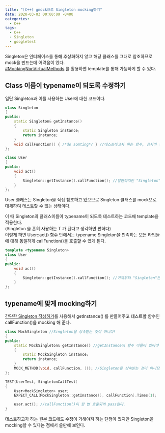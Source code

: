 ```yaml
---
title: "[C++] gmock으로 Singleton mocking하기"
date: 2020-03-03 00:00:00 -0400
categories:
  - C++
tags:
  - C++
  - Singleton
  - googletest
---
```

Singleton은 인터페이스를 통해 추상화하지 않고 해당 클래스를 그대로 참조하므로 mock을 만드는데 어려움이 있다.  
[#MockingNonVirtualMethods](https://github.com/google/googletest/blob/master/googlemock/docs/cook_book.md#mocking-non-virtual-methods-mockingnonvirtualmethods) 를 활용하면 template를 통해 가능하게 할 수 있다.

## Class 이름이 typename이 되도록 수정하기

일단 Singleton과 이를 사용하는 User에 대한 코드이다.
```cpp
class Singleton
{
public:
    static Singleton& getInstance()
    {
        static Singleton instance;
        return instance;
    }
    void callFunction() { /*do somting*/ } //테스트하고자 하는 함수, 심지어 가상함수도 아니다.
};
```
```cpp
class User
{
public:
    void act()
    {
        Singleton::getInstance().callFunction(); //당연하지만 "Singleton"은 class이름으로 사용되고 있다
    }
};
```
User 클래스는 Singleton을 직접 참조하고 있으므로 Singleton 클래스를 mock으로 대체하여 테스트할 수 없는 상태이다.

이 때 Singleton의 클래스이름이 typename이 되도록 테스트하는 코드에 template을 적용한다.  
(Singleton 을 흔히 사용하는 T 가 된다고 생각하면 편하다)  
이렇게 하면 User::act() 함수 안에서는 typename Singleton을 만족하는 모든 타입들에 대해 동일하게 callFunction()을 호출할 수 있게 된다.
```cpp
template <typename Singleton>
class User
{
public:
    void act()
    {
        Singleton::getInstance().callFunction(); //이제부터 "Singleton"은 typename이다!
    }
};
```

## typename에 맞게 mocking하기

[간단한 Singleton 작성하기](https://dal-pi.github.io/c++/001-cpp-singleton/)를 사용해서 getInstance() 를 만들어주고 테스트할 함수인 callFunction()을 mocking 해 준다.
```cpp
class MockSingleton //Singleton을 상속받는 것이 아니다!
{
public:
    static MockSingleton& getInstance() //getInstance의 함수 이름이 있어야 하며 원래의 class Singleton처럼 동작하도록 작성한다.
    {
        static MockSingleton instance;
        return instance;
    }
    MOCK_METHOD(void, callFunction, ()); //Singleton을 상속받는 것이 아니므로 override가 아니다
};

TEST(UserTest, SingletonCallTest)
{
    User<MockSingleton> user;
    EXPECT_CALL(MockSingleton::getInstance(), callFunction).Times(1);

    user.act(); //callFunction()이 한 번 호출되어 pass된다.
}
```

테스트하고자 하는 원본 코드에도 수정이 가해야져 하는 단점이 있지만 Singleton을 mocking할 수 있다는 점에서 쓸만해 보인다.

